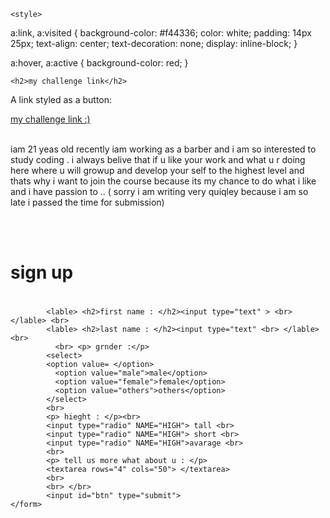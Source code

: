 

<html>
<head>
	
	
	
	<style>
a:link, a:visited {
  background-color: #f44336;
  color: white;
  padding: 14px 25px;
  text-align: center;
  text-decoration: none;
  display: inline-block;
}

a:hover, a:active {
  background-color: red;
}
</style>
	
	
	
	
<title> SIGN UP with us</title>
<link rel ="stylesheet" type="text/css" href="mozz.css">
</head>
<body> 
	
	
	
	
	<h2>my challenge link</h2>
<p>A link styled as a button:</p>
<a href="https://www.freecodecamp.org/moaaz-ghrly" >my challenge link :) </a>
<br>
<br>
	

<p> iam 21 yeas old recently iam working as a barber and i am so interested to study coding . i always belive that if u like your work and what u r doing here where u will growup and develop your self to the highest level and thats why i want to join the course because its my chance to do what i like and i have passion to .. ( sorry i am writing very quiqley because i am so late i passed the time for submission) </p>
<br>
<br>

<h1 id="title"> sign up </h1>
<h1 style="background-color: violet;"></h1>
<div class="login">
	<form action="" method="give">
			
			<lable> <h2>first name : </h2><input type="text" > <br> </lable> <br>
			<lable> <h2>last name : </h2><input type="text" <br> </lable> <br>
			  <br> <p> grnder :</p>
			<select>
			<option value= </option>
			  <option value="male">male</option>
			  <option value="female">female</option>
			  <option value="others">others</option> 
			</select>
			<br>
			<p> hieght : </p><br> 
			<input type="radio" NAME="HIGH"> tall <br>
			<input type="radio" NAME="HIGH"> short <br>
			<input type="radio" NAME="HIGH">avarage <br>
			<br>
			<p> tell us more what about u : </p>
			<textarea rows="4" cols="50"> </textarea>
			<br>
			<br> </br>
			<input id="btn" type="submit">
	</form>
</div>

</BODY>

<!-- this is the end of html-->
</html>

